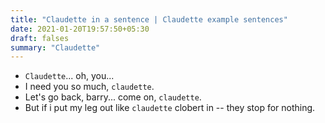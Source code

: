 ```yaml
---
title: "Claudette in a sentence | Claudette example sentences"
date: 2021-01-20T19:57:50+05:30
draft: falses
summary: "Claudette"
---
```

- `Claudette`... oh, you...
- I need you so much, `claudette`.
- Let's go back, barry... come on, `claudette`.
- But if i put my leg out like `claudette` clobert in -- they stop for nothing.
                 
